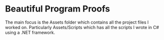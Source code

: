 # Beautiful Program Proofs

The main focus is the Assets folder which contains all the project files I worked on. Particularly Assets/Scripts which has all the scripts I wrote in C# using a .NET framework.
